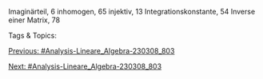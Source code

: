 Imaginärteil, 6
inhomogen, 65
injektiv, 13
Integrationskonstante, 54
Inverse einer Matrix, 78

   Tags & Topics:
   

[Previous: #Analysis-Lineare_Algebra-230308_803](Analysis-Lineare_Algebra-230308_803.md)

[Next: #Analysis-Lineare_Algebra-230308_803](Analysis-Lineare_Algebra-230308_803.md)